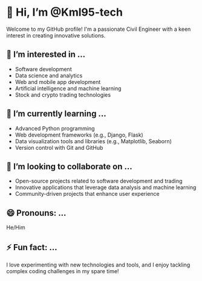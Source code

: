 # 👋 Hi, I’m @Kml95-tech

Welcome to my GitHub profile! I'm a passionate Civil Engineer with a keen interest in creating innovative solutions.

## 👀 I’m interested in ...
- Software development
- Data science and analytics
- Web and mobile app development
- Artificial intelligence and machine learning
- Stock and crypto trading technologies

## 🌱 I’m currently learning ...
- Advanced Python programming
- Web development frameworks (e.g., Django, Flask)
- Data visualization tools and libraries (e.g., Matplotlib, Seaborn)
- Version control with Git and GitHub

## 💞️ I’m looking to collaborate on ...
- Open-source projects related to software development and trading
- Innovative applications that leverage data analysis and machine learning
- Community-driven projects that enhance user experience

## 😄 Pronouns: ...
He/Him

## ⚡ Fun fact: ...
I love experimenting with new technologies and tools, and I enjoy tackling complex coding challenges in my spare time!

<!---
Kml95-tech/Kml95-tech is a ✨ special ✨ repository because its `README.md` (this file) appears on your GitHub profile.
You can click the Preview link to take a look at your changes.
--->
